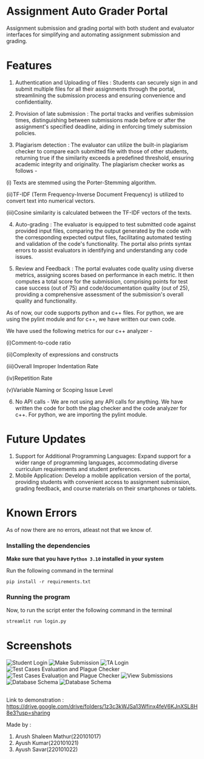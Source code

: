 
# Assignment Auto Grader Portal

Assignment submission and grading portal with both student and evaluator interfaces for simplifying and automating assignment submission and grading.  

# Features


1. Authentication and Uploading of files : Students can securely sign in and submit multiple files for all their assignments through the portal, streamlining the submission process and ensuring convenience and confidentiality.

2. Provision of late submission : The portal tracks and verifies submission times, distinguishing between submissions made before or after the assignment's specified deadline, aiding in enforcing timely submission policies.

3. Plagiarism detection : The evaluator can utilize the built-in plagiarism checker to compare each submitted file with those of other students, returning true if the similarity exceeds a predefined threshold, ensuring academic integrity and originality.
The plagiarism checker works as follows -

(i) Texts are stemmed using the Porter-Stemming algorithm.

(ii)TF-IDF (Term Frequency-Inverse Document Frequency) is utilized to convert text into numerical vectors.

(iii)Cosine similarity is calculated between the TF-IDF vectors of the texts.


4. Auto-grading : The evaluator is equipped to test submitted code against provided input files, comparing the output generated by the code with the corresponding expected output files, facilitating automated testing and validation of the code's functionality. The portal also prints syntax errors to assist evaluators in identifying and understanding any code issues. 

5. Review and Feedback : The portal evaluates code quality using diverse metrics, assigning scores based on performance in each metric. It then computes a total score for the submission, comprising points for test case success (out of 75) and code/documentation quality (out of 25), providing a comprehensive assessment of the submission's overall quality and functionality.

As of now, our code supports python and c++ files. For python, we are using the pylint module and for c++, we have written our own code.

We have used the following metrics for our c++ analyzer -

(i)Comment-to-code ratio

(ii)Complexity of expressions and constructs

(iii)Overall Improper Indentation Rate

(iv)Repetition Rate

(v)Variable Naming or Scoping Issue Level

6. No API calls - We are not using any API calls for anything. We have written the code for both the plag checker and the code analyzer for c++. For python, we are importing the pylint module.


# Future Updates

1. Support for Additional Programming Languages: Expand support for a wider range of programming languages, accommodating diverse curriculum requirements and student preferences.
2. Mobile Application: Develop a mobile application version of the portal, providing students with convenient access to assignment submission, grading feedback, and course materials on their smartphones or tablets.

# Known Errors
As of now there are no errors, atleast not that we know of.

### Installing the dependencies
**Make sure that you have `Python 3.10` installed in your system**

Run the following command in the terminal
```
pip install -r requirements.txt
```


### Running the program
Now, to run the script enter the following command in the terminal
```bash
streamlit run login.py
```

# Screenshots

![Student Login](./images/real1.png)
![Make Submission](./images/real2.png)
![TA Login](./images/real3.png)
![Test Cases Evaluation and Plague Checker](./images/real4.png)
![Test Cases Evaluation and Plague Checker](./images/real5.png)
![View Submissions](./images/real6.png)
![Database Schema](./images/real7.png)
![Database Schema](./images/real8.png)
##
Link to demonstration : https://drive.google.com/drive/folders/1z3c3kWJSa13Wfinx4feV6KJnXSL8H8e3?usp=sharing 

Made by : 
1. Arush Shaleen Mathur(220101017)
2. Ayush Kumar(220101021)
3. Ayush Savar(220101022)
